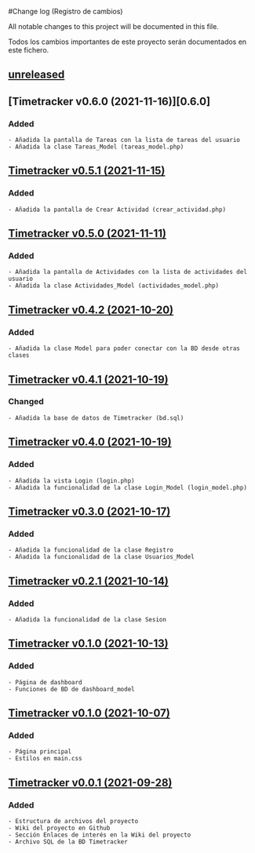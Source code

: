 #Change log (Registro de cambios)

All notable changes to this project will be documented in this file.

Todos los cambios importantes de este proyecto serán documentados en este fichero.

## [unreleased]

## [Timetracker v0.6.0 (2021-11-16)][0.6.0]
### Added
    - Añadida la pantalla de Tareas con la lista de tareas del usuario
    - Añadida la clase Tareas_Model (tareas_model.php)

## [Timetracker v0.5.1 (2021-11-15)][0.5.1]
### Added
    - Añadida la pantalla de Crear Actividad (crear_actividad.php)

## [Timetracker v0.5.0 (2021-11-11)][0.5.0]
### Added
    - Añadida la pantalla de Actividades con la lista de actividades del usuario
    - Añadida la clase Actividades_Model (actividades_model.php)

## [Timetracker v0.4.2 (2021-10-20)][0.4.2]
### Added
    - Añadida la clase Model para poder conectar con la BD desde otras clases

## [Timetracker v0.4.1 (2021-10-19)][0.4.1]
### Changed
    - Añadida la base de datos de Timetracker (bd.sql)

## [Timetracker v0.4.0 (2021-10-19)][0.4.0]
### Added
    - Añadida la vista Login (login.php)
    - Añadida la funcionalidad de la clase Login_Model (login_model.php)


## [Timetracker v0.3.0 (2021-10-17)][0.3.0]
### Added
    - Añadida la funcionalidad de la clase Registro
    - Añadida la funcionalidad de la clase Usuarios_Model


## [Timetracker v0.2.1 (2021-10-14)][0.2.1]
### Added
    - Añadida la funcionalidad de la clase Sesion

## [Timetracker v0.1.0 (2021-10-13)][0.2.0]
### Added
    - Página de dashboard
    - Funciones de BD de dashboard_model


## [Timetracker v0.1.0 (2021-10-07)][0.1.0]
### Added
    - Página principal
    - Estilos en main.css


## [Timetracker v0.0.1 (2021-09-28)][0.0.1]
### Added
    - Estructura de archivos del proyecto
    - Wiki del proyecto en Github
    - Sección Enlaces de interés en la Wiki del proyecto
    - Archivo SQL de la BD Timetracker


[unreleased]: https://github.com/eorhed/timetracker/projects/1
[0.5.1]: https://github.com/eorhed/timetracker/commit/ede95ddc54b737008f926f0a14d558cf7113797c
[0.5.0]: https://github.com/eorhed/timetracker/commit/e60213564965631bf8bca9a22399f38796f3fc1d
[0.4.2]: https://github.com/eorhed/timetracker/commit/74da7e123121ca1292da840c157f1fff69466de5
[0.4.1]: https://github.com/eorhed/timetracker/commit/74c047beb4ca30dc49904b20fcc1cba2ecb617ec
[0.4.0]: https://github.com/eorhed/timetracker/commit/77204e7fde7d5e39717911bde4b2513582c7f5cc
[0.3.0]: https://github.com/eorhed/timetracker/commit/249f3bd4b9069b3b168d9b733d530951e9bb5fec
[0.2.1]: https://github.com/eorhed/timetracker/commit/12086a8e60973a3c05c91892c99849289cf9e565
[0.2.0]: https://github.com/eorhed/timetracker/commit/f0b2591fba8fb344bf936c50c36733f9bb59ebcf
[0.1.0]: https://github.com/eorhed/timetracker/commit/98d46c8aab9e40d4fb3853bf29126215ef6a04cd
[0.0.1]: https://github.com/eorhed/timetracker/commit/9de48e474e329aba757e63bc53916bdce9675cca